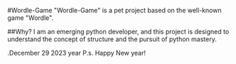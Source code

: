 #Wordle-Game
"Wordle-Game" is a pet project based on the well-known game "Wordle".

##Why?
I am an emerging python developer, and this project is designed to understand the 
concept of structure and the pursuit of python mastery.

.December 29 2023 year
P.s. Happy New year!
